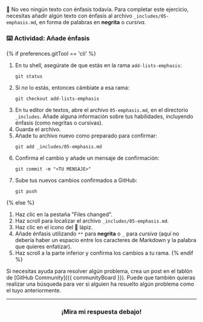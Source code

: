 :thinking: No veo ningún texto con énfasis todavía. Para completar este ejercicio, necesitas añadir algún texto con énfasis al archivo `_includes/05-emphasis.md`, en forma de palabras en **negrita** o _cursiva_.

### :keyboard: Actividad: Añade énfasis

{% if preferences.gitTool == 'cli' %}
1. En tu shell, asegúrate de que estás en la rama `add-lists-emphasis`:
      ```shell
      git status
      ```
1. Si _no_ lo estás, entonces cámbiate a esa rama:
      ```shell
      git checkout add-lists-emphasis
      ```
1. En tu editor de textos, abre el archivo `05-emphasis.md`, en el directorio `_includes`. Añade alguna información sobre tus habilidades, incluyendo énfasis (como negritas o cursivas).
1. Guarda el archivo.
1. Añade tu archivo nuevo como preparado para confirmar:
      ```shell
      git add _includes/05-emphasis.md
      ```
1. Confirma el cambio y añade un mensaje de confirmación:
      ```shell
      git commit -m "<TU MENSAJE>"
      ```
1. Sube tus nuevos cambios confirmados a GitHub:
      ```shell
      git push
      ```
{% else %}
1. Haz clic en la pestaña "Files changed".
1. Haz scroll para localizar el archivo `_includes/05-emphasis.md`.
1. Haz clic en el icono del :pencil: lápiz.
1. Añade énfasis utilizando `**` para **negrita** o `_` para _cursiva_ (aquí no debería haber un espacio entre los caracteres de Markdown y la palabra que quieres enfatizar).
1. Haz scroll a la parte inferior y confirma los cambios a tu rama.
{% endif %}

Si necesitas ayuda para resolver algún problema, crea un post en el tablón de [GitHub Community]({{ communityBoard }}). Puede que también quieras realizar una búsqueda para ver si alguien ha resuelto algún problema como el tuyo anteriormente.

<hr>
<h3 align="center">¡Mira mi respuesta debajo!</h3>
